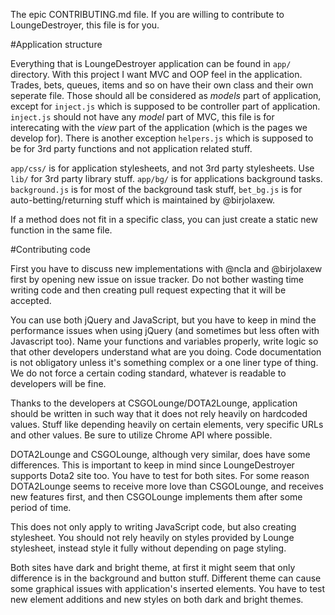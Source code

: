 The epic CONTRIBUTING.md file. If you are willing to contribute to LoungeDestroyer, this file is for you.

#Application structure

Everything that is LoungeDestroyer application can be found in `app/` directory.
With this project I want MVC and OOP feel in the application. Trades, bets, queues, items and so on have their own class and their own seperate file. Those should all be considered as *models* part of application, except for `inject.js` which is supposed to be controller part of application. `inject.js` should not have any *model* part of MVC, this file is for interecating with the *view* part of the application (which is the pages we develop for). There is another exception `helpers.js` which is supposed to be for 3rd party functions and not application related stuff. 

`app/css/` is for application stylesheets, and not 3rd party stylesheets. 
Use `lib/` for 3rd party library stuff.
`app/bg/` is for applications background tasks. `background.js` is for most of the background task stuff, `bet_bg.js` is for auto-betting/returning stuff which is maintained by @birjolaxew.

If a method does not fit in a specific class, you can just create a static new function in the same file.

#Contributing code

First you have to discuss new implementations with @ncla and @birjolaxew first by opening new issue on issue tracker. Do not bother wasting time writing code and then creating pull request expecting that it will be accepted.

You can use both jQuery and JavaScript, but you have to keep in mind the performance issues when using jQuery (and sometimes but less often with Javascript too). Name your functions and variables properly, write logic so that other developers understand what are you doing. Code documentation is not obligatory unless it's something complex or a one liner type of thing. We do not force a certain coding standard, whatever is readable to developers will be fine.

Thanks to the developers at CSGOLounge/DOTA2Lounge, application should be written in such way that it does not rely heavily on hardcoded values. Stuff like depending heavily on certain elements, very specific URLs and other values. Be sure to utilize Chrome API where possible.

DOTA2Lounge and CSGOLounge, although very similar, does have some differences. This is important to keep in mind since LoungeDestroyer supports Dota2 site too. You have to test for both sites. For some reason DOTA2Lounge seems to receive more love than CSGOLounge, and receives new features first, and then CSGOLounge implements them after some period of time.

This does not only apply to writing JavaScript code, but also creating stylesheet. You should not rely heavily on styles provided by Lounge stylesheet, instead style it fully without depending on page styling. 

Both sites have dark and bright theme, at first it might seem that only difference is in the background and button stuff. Different theme can cause some graphical issues with application's inserted elements. You have to test new element additions and new styles on both dark and bright themes.

